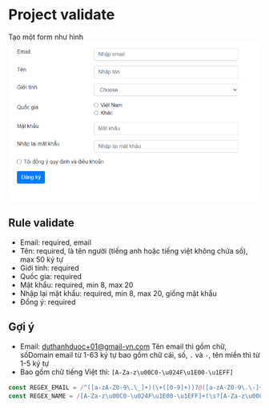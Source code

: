 # Project validate

Tạo một form như hình
![form](project.PNG)

## Rule validate

- Email: required, email
- Tên: required, là tên người (tiếng anh hoặc tiếng việt không chứa số), max 50 ký tự
- Giới tính: required
- Quốc gia: required
- Mật khẩu: required, min 8, max 20
- Nhập lại mật khẩu: required, min 8, max 20, giống mật khẩu
- Đồng ý: required

## Gợi ý

- Email: duthanhduoc+01@gmail-vn.com
  Tên email thì gồm chữ, sốDomain email từ 1-63 ký tự bao gồm chữ cái, số, `.` và `-`, tên miền thì từ 1-5 ký tự
- Bao gồm chữ tiếng Việt thì: `[A-Za-z\u00C0-\u024F\u1E00-\u1EFF]`

```js
const REGEX_EMAIL = /^([a-zA-Z0-9\.\_]+)(\+([0-9]+))?@([a-zA-Z0-9\.\-]+){1,63}\.[a-zA-Z]{1,5}$/
const REGEX_NAME = /[A-Za-z\u00C0-\u024F\u1E00-\u1EFF]+(\s?[A-Za-z\u00C0-\u024F\u1E00-\u1EFF]+)+$/
```
